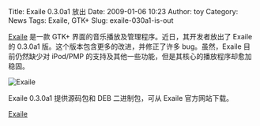 Title: Exaile 0.3.0a1 放出
Date: 2009-01-06 10:23
Author: toy
Category: News
Tags: Exaile, GTK+
Slug: exaile-030a1-is-out

[Exaile](http://linuxtoy.org/archives/exaile.html) 是一款 GTK+
界面的音乐播放及管理程序。近日，其开发者放出了 Exaile 的 0.3.0a1
版。这个版本包含更多的改进，并修正了许多 bug。虽然，Exaile
目前仍然缺少对 iPod/PMP
的支持及其他一些功能，但是其核心的播放程序却愈加稳固。

![Exaile](http://i.linuxtoy.org/images/2009/01/exaile.png)

Exaile 0.3.0a1 提供源码包和 DEB 二进制包，可从 Exaile 官方网站下载。

[Exaile](http://exaile.org/downloads)
